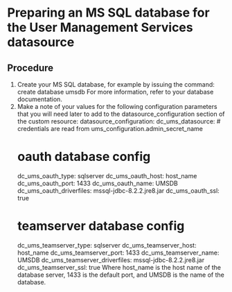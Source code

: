 # Preparing an MS SQL database for the User Management Services datasource

## Procedure

1. Create your MS SQL database, for example by issuing the command:
create database umsdb For more information, refer to your database
documentation.
2. Make a note of your values for the following configuration parameters that you will need later
to add to the datasource\_configuration section of the custom resource:
datasource\_configuration:
    dc\_ums\_datasource: # credentials are read from ums\_configuration.admin\_secret\_name
    # oauth database config
      dc\_ums\_oauth\_type: sqlserver
      dc\_ums\_oauth\_host: host\_name
      dc\_ums\_oauth\_port: 1433
      dc\_ums\_oauth\_name: UMSDB
      dc\_ums\_oauth\_driverfiles: mssql-jdbc-8.2.2.jre8.jar
      dc\_ums\_oauth\_ssl: true
    # teamserver database config
      dc\_ums\_teamserver\_type: sqlserver
      dc\_ums\_teamserver\_host: host\_name
      dc\_ums\_teamserver\_port: 1433
      dc\_ums\_teamserver\_name: UMSDB
      dc\_ums\_teamserver\_driverfiles: mssql-jdbc-8.2.2.jre8.jar
      dc\_ums\_teamserver\_ssl: true
Where
host\_name is the host name of the database server, 1433 is the
default port, and UMSDB is the name of the database.